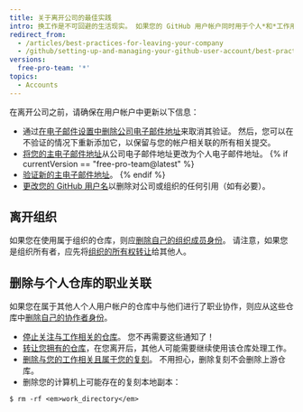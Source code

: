 ```yaml
---
title: 关于离开公司的最佳实践
intro: 换工作是不可回避的生活现实。 如果您的 GitHub 用户帐户同时用于个人*和*工作用途，那么您在离开公司或组织的时候需要注意一些问题。
redirect_from:
  - /articles/best-practices-for-leaving-your-company
  - /github/setting-up-and-managing-your-github-user-account/best-practices-for-leaving-your-company
versions:
  free-pro-team: '*'
topics:
  - Accounts
---
```


在离开公司之前，请确保在用户帐户中更新以下信息：

- 通过[在电子邮件设置中删除公司电子邮件地址](/articles/changing-your-primary-email-address)来取消其验证。 然后，您可以在不验证的情况下重新添加它，以保留与您的帐户相关联的所有相关提交。
- [将您的主电子邮件地址](/articles/changing-your-primary-email-address)从公司电子邮件地址更改为个人电子邮件地址。
{% if currentVersion == "free-pro-team@latest" %}
- [验证新的主电子邮件地址](/articles/verifying-your-email-address)。
{% endif %}
- [更改您的 GitHub 用户名](/articles/changing-your-github-username)以删除对公司或组织的任何引用（如有必要）。

## 离开组织

如果您在使用属于组织的仓库，则应[删除自己的组织成员身份](/articles/removing-yourself-from-an-organization)。 请注意，如果您是组织所有者，应先将[组织的所有权转让](/articles/transferring-organization-ownership)给其他人。

## 删除与个人仓库的职业关联

如果您在属于其他人个人用户帐户的仓库中与他们进行了职业协作，则应从这些仓库中[删除自己的协作者身份](/articles/removing-yourself-from-a-collaborator-s-repository)。

- [停止关注与工作相关的仓库](https://github.com/watching)。 您不再需要这些通知了！
- [转让您拥有的仓库](/articles/how-to-transfer-a-repository)，在您离开后，其他人可能需要继续使用该仓库处理工作。
- [删除与您的工作相关且属于您的复刻](/articles/deleting-a-repository)。 不用担心，删除复刻不会删除上游仓库。
- 删除您的计算机上可能存在的复刻本地副本：

```shell
$ rm -rf <em>work_directory</em>
```
